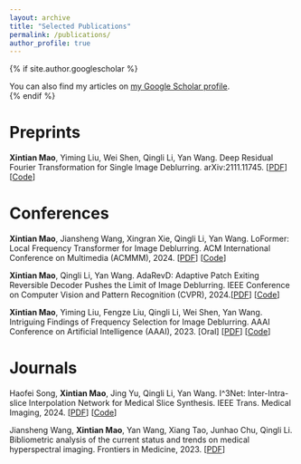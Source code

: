 ```yaml
---
layout: archive
title: "Selected Publications"
permalink: /publications/
author_profile: true
---
```


{% if site.author.googlescholar %}
  <div class="wordwrap">You can also find my articles on <a href="{{site.author.googlescholar}}">my Google Scholar profile</a>.</div>
{% endif %}

<br />

# Preprints
**Xintian Mao**, Yiming Liu, Wei Shen, Qingli Li, Yan Wang. Deep Residual Fourier Transformation for Single Image Deblurring. arXiv:2111.11745. [[PDF](https://arxiv.org/abs/2111.11745v1)] [[Code](https://github.com/INVOKERer/DeepRFT)]

# Conferences
**Xintian Mao**, Jiansheng Wang, Xingran Xie, Qingli Li, Yan Wang. LoFormer: Local Frequency Transformer for Image Deblurring. ACM International Conference on Multimedia (ACMMM), 2024. [[PDF]()] [[Code](https://github.com/INVOKERer/LoFormer)]

**Xintian Mao**, Qingli Li, Yan Wang. AdaRevD: Adaptive Patch Exiting Reversible Decoder Pushes the Limit of Image Deblurring. IEEE Conference on Computer Vision and Pattern Recognition (CVPR), 2024.​ [[PDF](https://openaccess.thecvf.com/content/CVPR2024/html/Mao_AdaRevD_Adaptive_Patch_Exiting_Reversible_Decoder_Pushes_the_Limit_of_CVPR_2024_paper.html)] [[Code](https://github.com/INVOKERer/AdaRevD)]

**Xintian Mao**, Yiming Liu, Fengze Liu, Qingli Li, Wei Shen, Yan Wang. Intriguing Findings of Frequency Selection for Image Deblurring. AAAI Conference on Artificial Intelligence (AAAI), 2023. [Oral] [[PDF](https://ojs.aaai.org/index.php/AAAI/article/view/25281)] [[Code](https://github.com/INVOKERer/DeepRFT/tree/AAAI2023)]

# Journals
Haofei Song, **Xintian Mao**, Jing Yu, Qingli Li, Yan Wang. I^3Net: Inter-Intra-slice Interpolation Network for Medical Slice Synthesis. IEEE Trans. Medical Imaging, 2024. [[PDF](https://ieeexplore.ieee.org/abstract/document/10508991/)] [[Code](https://github.com/DeepMed-Lab-ECNU/Medical-Image-Reconstruction)]

Jiansheng Wang, **Xintian Mao**, Yan Wang, Xiang Tao, Junhao Chu, Qingli Li. Bibliometric analysis of the current status and trends on medical hyperspectral imaging. Frontiers in Medicine, 2023. [[PDF](https://www.sciencedirect.com/science/article/pii/S0030399223002244)]
